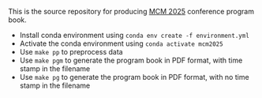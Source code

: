 This is the source repository for producing [MCM 2025](https://ccbatiit.github.io/mcm2025/) conference program book.

* Install conda environment using `conda env create -f environment.yml`
* Activate the conda environment using `conda activate mcm2025`
* Use `make pp` to preprocess data
* Use `make pgm` to generate the program book in PDF format, with time stamp in the filename
* Use `make pg` to generate the program book in PDF format, with no time stamp in the filename
